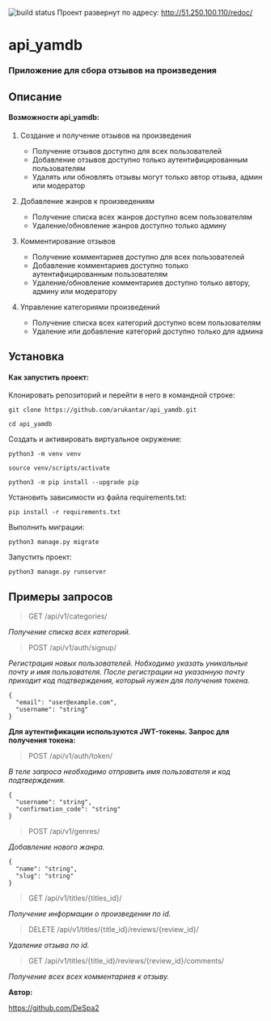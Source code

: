 ![build status](https://github.com/lanazzk/yamdb_final/actions/workflows/yamdb_workflow.yml/badge.svg)
Проект развернут по адресу: http://51.250.100.110/redoc/

# api_yamdb
### Приложение для сбора отзывов на произведения

## Описание
#### Возможности api_yamdb:

1. Создание и получение отзывов на произведения
   - Получение отзывов доступно для всех пользователей
   - Добавление отзывов доступно только аутентифицированным пользователям
   - Удалять или обновлять отзывы могут только автор отзыва, админ или модератор

2. Добавление жанров к произведениям
   - Получение списка всех жанров доступно всем пользователям
   - Удаление/обновление жанров доступно только админу

3. Комментирование отзывов
   - Получение комментариев доступно для всех пользователей
   - Добавление комментариев доступно только аутентифицированным пользователям
   - Удаление/обновление комментариев доступно только автору, админу или модератору

4. Управление категориями произведений
   - Получение списка всех категорий доступно всем пользователям
   - Удаление или добавление категорий доступно только для админа
   
## Установка
#### Как запустить проект:

Клонировать репозиторий и перейти в него в командной строке:

```
git clone https://github.com/arukantar/api_yamdb.git
```

```
cd api_yamdb
```

Cоздать и активировать виртуальное окружение:

```
python3 -m venv venv
```

```
source venv/scripts/activate
```

```
python3 -m pip install --upgrade pip
```

Установить зависимости из файла requirements.txt:

```
pip install -r requirements.txt
```

Выполнить миграции:

```
python3 manage.py migrate
```

Запустить проект:

```
python3 manage.py runserver
```

## Примеры запросов
> GET /api/v1/categories/

  _Получение списка всех категорий._

> POST /api/v1/auth/signup/

  _Регистрация новых пользователей. Нобходимо указать уникальные почту и имя пользователя._
  _После регистрации на указанную почту приходит код подтверждения, который нужен для получения токена._

```
{
  "email": "user@example.com",
  "username": "string"
}
```

**Для аутентификации используются JWT-токены. Запрос для получения токена:**

> POST /api/v1/auth/token/

  _В теле запроса необходимо отправить имя пользователя и код подтверждения._

```
{
  "username": "string",
  "confirmation_code": "string"
}
```

> POST /api/v1/genres/

  _Добавление нового жанра._

```
{
  "name": "string",
  "slug": "string"
}
```

> GET /api/v1/titles/{titles_id}/

  _Получение информации о произведении по id._

> DELETE /api/v1/titles/{title_id}/reviews/{review_id}/

  _Удаление отзыва по id._

> GET /api/v1/titles/{title_id}/reviews/{review_id}/comments/

  _Получение всех всех комментариев к отзыву._


**Автор:**

https://github.com/DeSpa2
